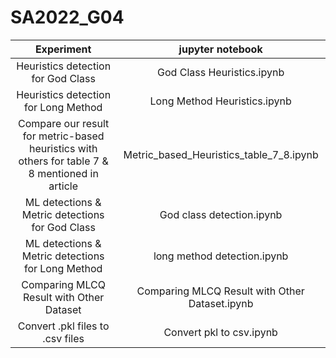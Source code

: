 # SA2022_G04

| Experiment | jupyter notebook |
| :--------: | :--------------: |
| Heuristics detection for God Class | God Class Heuristics.ipynb |
| Heuristics detection for Long Method | Long Method Heuristics.ipynb |
| Compare our result for metric-based heuristics with others for table 7 & 8 mentioned in article | Metric_based_Heuristics_table_7_8.ipynb |
| ML detections & Metric detections for God Class | God class detection.ipynb |
| ML detections & Metric detections for Long Method | long method detection.ipynb |
| Comparing MLCQ Result with Other Dataset | Comparing MLCQ Result with Other Dataset.ipynb |
| Convert .pkl files to .csv files | Convert pkl to csv.ipynb |